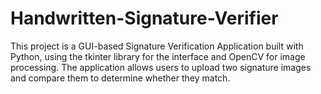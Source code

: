 # Handwritten-Signature-Verifier
This project is a GUI-based Signature Verification Application built with Python, using the tkinter library for the interface and OpenCV for image processing. The application allows users to upload two signature images and compare them to determine whether they match.
